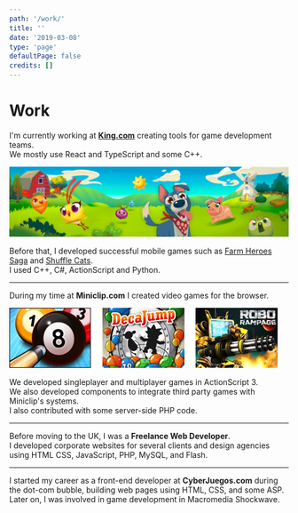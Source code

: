 ```yaml
---
path: '/work/'
title: ''
date: '2019-03-08'
type: 'page'
defaultPage: false
credits: []
---
```


# Work

I'm currently working at **[King.com](https://king.com/)** creating tools for game development teams.  
We mostly use React and TypeScript and some C++.

![Farm Heroes Saga](./images/farm.jpg)

Before that, I developed successful mobile games such as [Farm Heroes Saga](https://king.com/game/farmheroes) and [Shuffle Cats](https://king.com/game/shufflecats).  
I used C++, C#, ActionScript and Python.

----

During my time at **Miniclip.com** I created video games for the browser.  

![Miniclip games](./images/miniclip-games.png)

We developed singleplayer and multiplayer games in ActionScript 3.  
We also developed components to integrate third party games with Miniclip's systems.  
I also contributed with some server-side PHP code.

----

Before moving to the UK, I was a **Freelance Web Developer**.  
I developed corporate websites for several clients and design agencies using HTML CSS, JavaScript, PHP, MySQL, and Flash.

----

I started my career as a front-end developer at **CyberJuegos.com** during the dot-com bubble, building web pages using HTML, CSS, and some ASP.  
Later on, I was involved in game development in Macromedia Shockwave.
